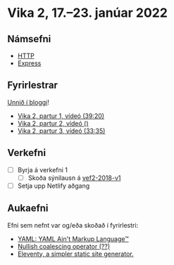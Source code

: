 # Vika 2, 17.–23. janúar 2022

## Námsefni

* [HTTP](../namsefni/04.http/readme.md)
* [Express](../namsefni/05.express/readme.md)

## Fyrirlestrar

[Unnið í bloggi](https://github.com/vefforritun/vef2-2022-blog-daemi)!

* [Vika 2, partur 1, vídeó (39:20)](https://youtu.be/ow9NdluaWCs)
* [Vika 2, partur 2, vídeó ()](https://youtu.be/hP3Wq3e9xrg)
* [Vika 2, partur 3, vídeó (33:35)](https://youtu.be/wRCYwkuBlaY)

## Verkefni

* [ ] Byrja á verkefni 1
  * [ ] Skoða sýnilausn á [vef2-2018-v1](https://github.com/vefforritun/vef2-2018-v1-synilausn)
* [ ] Setja upp Netlify aðgang

## Aukaefni

Efni sem nefnt var og/eða skoðað í fyrirlestri:

* [YAML: YAML Ain't Markup Language™](https://yaml.org/)
* [Nullish coalescing operator (??)](https://developer.mozilla.org/en-US/docs/Web/JavaScript/Reference/Operators/Nullish_coalescing_operator)
* [Eleventy, a simpler static site generator.](https://www.11ty.dev/)
